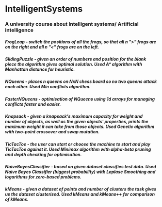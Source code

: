 # IntelligentSystems
 ### A university course about Intelligent systems/ Artificial intelligence
##### FrogLeap - switch the positions of all the frogs, so that all n ">" frogs are on the right and all n "<" frogs are on the left.
##### SlidingPuzzle - given an order of numbers and position for the blank piece the algorithm gives optimal solution. Used A* algorithm with Manhattan distance for heuristic.
##### NQueens - places n queens on NxN chess board so no two queens attack each other. Used Min conflicts algorithm.
##### FasterNQueens - optimisation of NQueens using 1d arrays for managing conflicts faster and easier.
##### Knapsack - given a knapsack's maximum capacity for weight and number of objects, as well as the given objects' properties, prints the maximum weight it can take from those objects. Used Genetic algorithm with two-point crossover and swap mutation.
##### TicTacToe - the user can start or choose the machine to start and play TicTacToe against it. Used Minimax algorithm with alpha-beta pruning and depth checking for optimisation.
##### NaiveBayesClassifier - based on given dataset classifies test data. Used Naive Bayes Classifier (biggest probability) with Laplase Smoothing and logarithms for zero-based problems.
##### kMeans - given a dataset of points and number of clusters the task gives us the dataset clusterised. Used kMeans and kMeans++ for comparison of kMeans.
